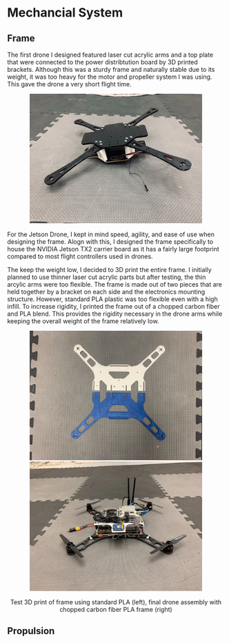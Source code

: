 # Mechancial System

## Frame

The first drone I designed featured laser cut acrylic arms and a top plate that were connected to the power distribtution board by 3D printed brackets. Although this was a sturdy frame and naturally stable due to its weight, it was too heavy for the motor and propeller system I was using. This gave the drone a very short flight time.

<p align="center"><img src="https://github.com/balianirudh/jetson-drone/blob/master/images/acrylicFrame.jpg" width="400" height="300"/></p>

For the Jetson Drone, I kept in mind speed, agility, and ease of use when designing the frame. Alogn with this, I designed the frame specifically to house the NVIDIA Jetson TX2 carrier board as it has a fairly large footprint compared to most flight controllers used in drones.

The keep the weight low, I decided to 3D print the entire frame. I initially planned to use thinner laser cut acrylic parts but after testing, the thin arcylic arms were too flexible. The frame is made out of two pieces that are held together by a bracket on each side and the electronics mounting structure. However, standard PLA plastic was too flexible even with a high infill. To increase rigidity, I printed the frame out of a chopped carbon fiber and PLA blend. This provides the rigidity necessary in the drone arms while keeping the overall weight of the frame relatively low. 

<p align="center"><img src="https://github.com/balianirudh/jetson-drone/blob/master/images/testFrame.jpg" width="400" height="300"/><img src="https://github.com/balianirudh/jetson-drone/blob/master/images/droneView1.jpg" width="400" height="300"/></p>
<p align="center">Test 3D print of frame using standard PLA (left), final drone assembly with chopped carbon fiber PLA frame (right)</p>

## Propulsion
